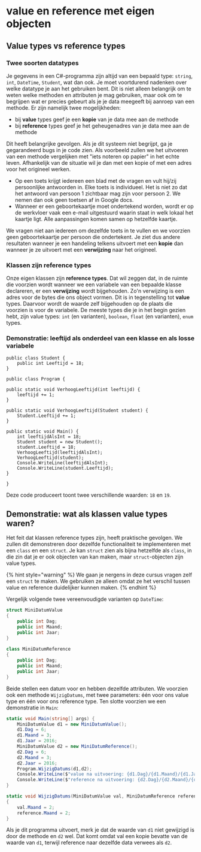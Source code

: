 # value en reference met eigen objecten

## Value types vs reference types

### Twee soorten datatypes

Je gegevens in een C#-programma zijn altijd van een bepaald type: `string`, `int`, `DateTime`, `Student`, wat dan ook. Je moet voortdurend nadenken over welke datatype je aan het gebruiken bent. Dit is niet alleen belangrijk om te weten welke methoden en attributen je mag gebruiken, maar ook om te begrijpen wat er precies gebeurt als je je data meegeeft bij aanroep van een methode. Er zijn namelijk twee mogelijkheden:

* bij **value** types geef je een **kopie** van je data mee aan de methode
* bij **reference** types geef je het geheugenadres van je data mee aan de methode

Dit heeft belangrijke gevolgen. Als je dit systeem niet begrijpt, ga je gegarandeerd bugs in je code zien. Als voorbeeld zullen we het uitvoeren van een methode vergelijken met "iets noteren op papier" in het echte leven. Afhankelijk van de situatie wil je dan met een kopie of met een adres voor het origineel werken.

* Op een toets krijgt iedereen een blad met de vragen en vult hij/zij persoonlijke antwoorden in. Elke toets is individueel. Het is niet zo dat het antwoord van persoon 1 zichtbaar mag zijn voor persoon 2. We nemen dan ook geen toetsen af in Google docs.
* Wanneer er een geboortekaartje moet ondertekend worden, wordt er op de werkvloer vaak een e-mail uitgestuurd waarin staat in welk lokaal het kaartje ligt. Alle aanpassingen komen samen op hetzelfde kaartje.&#x20;

We vragen niet aan iedereen om dezelfde toets in te vullen en we voorzien geen geboortekaartje per persoon die ondertekent. Je ziet dus andere resultaten wanneer je een handeling telkens uitvoert met een **kopie** dan wanneer je ze uitvoert met een **verwijzing** naar het origineel.

### Klassen zijn reference types

Onze eigen klassen zijn **reference types**. Dat wil zeggen dat, in de ruimte die voorzien wordt wanneer we een variabele van een bepaalde klasse declareren, er een **verwijzing** wordt bijgehouden. Zo'n verwijzing is een adres voor de bytes die ons object vormen. Dit is in tegenstelling tot **value** types. Daarvoor wordt de waarde zelf bijgehouden op de plaats die voorzien is voor de variabele. De meeste types die je in het begin gezien hebt, zijn value types: `int` (en varianten), `boolean`, `float` (en varianten), `enum` types.

### Demonstratie: leeftijd als onderdeel van een klasse en als losse variabele

```
public class Student {
    public int Leeftijd = 18;
}

public class Program {

public static void VerhoogLeeftijd(int leeftijd) {
    leeftijd += 1;
}

public static void VerhoogLeeftijd(Student student) {
    Student.Leeftijd += 1;
}

public static void Main() {
    int leeftijdAlsInt = 18;
    Student student = new Student();
    student.Leeftijd = 18;
    VerhoogLeeftijd(leeftijdAlsInt);
    VerhoogLeeftijd(student);
    Console.WriteLine(leeftijdAlsInt);
    Console.WriteLine(student.Leeftijd);
}

}
```

Deze code produceert toont twee verschillende waarden: `18` en `19`.

## Demonstratie: wat als klassen value types waren?

Het feit dat klassen reference types zijn, heeft praktische gevolgen. We zullen dit demonstreren door dezelfde functionaliteit te implementeren met een `class` en een `struct`. Je kan `struct` zien als bijna hetzelfde als `class`, in die zin dat je er ook objecten van kan maken, maar `struct`-objecten zijn value types.

{% hint style="warning" %}
We gaan je nergens in deze cursus vragen zelf een `struct` te maken. We gebruiken ze alleen omdat ze het verschil tussen value en reference duidelijker kunnen maken.
{% endhint %}

Vergelijk volgende twee vereenvoudigde varianten op `DateTime`:

```csharp
struct MiniDatumValue
{
    public int Dag;
    public int Maand;
    public int Jaar;
}
    
class MiniDatumReference
{
    public int Dag;
    public int Maand;
    public int Jaar;
}
```

Beide stellen een datum voor en hebben dezelfde attributen. We voorzien ook een methode `WijzigDatums`, met twee parameters: één voor ons value type en één voor ons reference type. Ten slotte voorzien we een demonstratie in `Main`:

```csharp
static void Main(string[] args) {
    MiniDatumValue d1 = new MiniDatumValue();
    d1.Dag = 6;
    d1.Maand = 3;
    d1.Jaar = 2016;
    MiniDatumValue d2 = new MiniDatumReference();
    d2.Dag = 6;
    d2.Maand = 3;
    d2.Jaar = 2016;
    Program.WijzigDatums(d1,d2);
    Console.WriteLine($"value na uitvoering: {d1.Dag}/{d1.Maand}/{d1.Jaar}");
    Console.WriteLine($"reference na uitvoering: {d2.Dag}/{d2.Maand}/{d2.Jaar}");
}

static void WijzigDatums(MiniDatumValue val, MiniDatumReference reference)
{
    val.Maand = 2;
    reference.Maand = 2;
}
```

Als je dit programma uitvoert, merk je dat de waarde van `d1` niet gewijzigd is door de methode en `d2` wel. Dat komt omdat val een kopie bevatte van de waarde van `d1`, terwijl reference naar dezelfde data verwees als `d2`.
